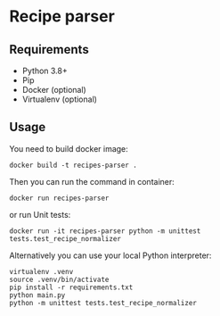 # Recipe parser
## Requirements
- Python 3.8+
- Pip
- Docker (optional)
- Virtualenv (optional)
## Usage
You need to build docker image:
```
docker build -t recipes-parser .
```
Then you can run the command in container:
```
docker run recipes-parser
```
or run Unit tests:
```
docker run -it recipes-parser python -m unittest tests.test_recipe_normalizer
```
Alternatively you can use your local Python interpreter:
```
virtualenv .venv
source .venv/bin/activate
pip install -r requirements.txt
python main.py
python -m unittest tests.test_recipe_normalizer
```